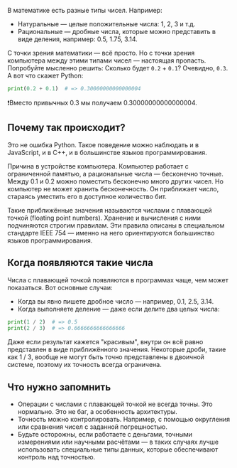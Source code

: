 В математике есть разные типы чисел. Например:

- Натуральные — целые положительные числа: 1, 2, 3 и т.д.
- Рациональные — дробные числа, которые можно представить в виде деления, например: 0.5, 1.75, 3.14.

С точки зрения математики — всё просто. Но с точки зрения компьютера между этими типами чисел — настоящая пропасть. Попробуйте мысленно решить: Сколько будет `0.2` + `0.1`? Очевидно, `0.3`. А вот что скажет Python:

```python
print(0.2 + 0.1)  # => 0.30000000000000004
```

❗Вместо привычных 0.3 мы получаем 0.30000000000000004.

## Почему так происходит?

Это не ошибка Python. Такое поведение можно наблюдать и в JavaScript, и в C++, и в большинстве языков программирования.

Причина в устройстве компьютера. Компьютер работает с ограниченной памятью, а рациональные числа — бесконечно точные. Между 0.1 и 0.2 можно поместить бесконечно много других чисел. Но компьютер не может хранить бесконечность. Он приближает число, стараясь уместить его в доступное количество бит.

Такие приближённые значения называются числами с плавающей точкой (floating point numbers). Хранение и вычисления с ними подчиняются строгим правилам. Эти правила описаны в специальном стандарте IEEE 754 — именно на него ориентируются большинство языков программирования.

## Когда появляются такие числа

Числа с плавающей точкой появляются в программах чаще, чем может показаться. Вот основные случаи:

- Когда вы явно пишете дробное число — например, 0.1, 2.5, 3.14.
- Когда выполняете деление — даже если делите два целых числа:

```python
print(1 / 2)  # => 0.5
print(2 / 3)  # => 0.6666666666666666
```

Даже если результат кажется "красивым", внутри он всё равно представлен в виде приближённого значения. Некоторые дроби, такие как 1 / 3, вообще не могут быть точно представлены в двоичной системе, поэтому их точность всегда ограничена.

## Что нужно запомнить

- Операции с числами с плавающей точкой не всегда точны. Это нормально. Это не баг, а особенность архитектуры.
- Точность можно контролировать. Например, с помощью округления или сравнения чисел с заданной погрешностью.
- Будьте осторожны, если работаете с деньгами, точными измерениями или научными расчётами — в таких случаях лучше использовать специальные типы данных, которые обеспечивают контроль над точностью.
